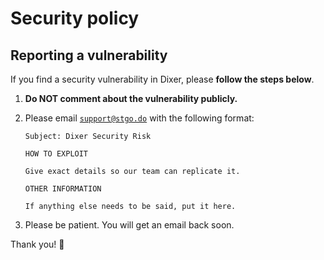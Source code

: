 # Security policy

## Reporting a vulnerability

If you find a security vulnerability in Dixer, please **follow the steps below**.

1. **Do NOT comment about the vulnerability publicly.**
2. Please email [`support@stgo.do`](mailto:support@stgo.do) with the following format:

    ```none
    Subject: Dixer Security Risk
    
    HOW TO EXPLOIT
  
    Give exact details so our team can replicate it.
  
    OTHER INFORMATION
  
    If anything else needs to be said, put it here.
    ```

3. Please be patient. You will get an email back soon.

Thank you! :raised_hands: